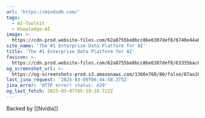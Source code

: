 ```yaml
---
url: 'https://mindsdb.com/'
tags:
  - AI-Toolkit
  - Knowledge-AI
image: >-
  https://cdn.prod.website-files.com/62a8755be8bcc86e6307def8/6740e44a0bc0ca7c11b91481_opengraph-hp.png
site_name: 'The #1 Enterprise Data Platform for AI'
title: 'The #1 Enterprise Data Platform for AI'
favicon: >-
  https://cdn.prod.website-files.com/62a8755be8bcc86e6307def8/63335bac0d2d7e257293e16a_vavico.png
og_screenshot_url: >-
  https://og-screenshots-prod.s3.amazonaws.com/1366x768/80/false/87aa1853aeeadae4cc0c2ac46335deaf8d092ef63e887bb5a67a8d88efa5beb3.jpeg
last_jina_request: '2025-03-09T06:44:58.275Z'
jina_error: 'HTTP error! status: 429'
og_last_fetch: 2025-03-07T05:19:18.722Z
---
```

Backed by [[Nvidia]]

